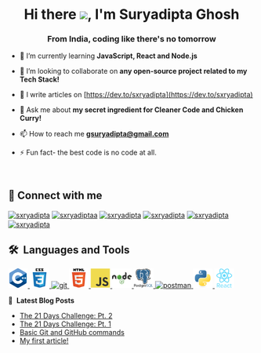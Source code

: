 <h1 align="center"> Hi there <a href="https://www.gautamkrishnar.com/"><img src="https://media.giphy.com/media/hvRJCLFzcasrR4ia7z/giphy.gif" width="5%"></a>, I'm Suryadipta Ghosh</h1>
<h3 align="center">From India, coding like there's no tomorrow</h3>

- 🌱 I’m currently learning **JavaScript, React and Node.js**

- 👯 I’m looking to collaborate on **any open-source project related to my Tech Stack!**

- 📝 I write articles on [https://dev.to/sxryadipta](https://dev.to/sxryadipta)

- 💬 Ask me about **my secret ingredient for Cleaner Code and Chicken Curry!**

- 📫 How to reach me **gsuryadipta@gmail.com**

- ⚡ Fun fact- the best code is no code at all.

<br />


## 🔗 Connect with me
<p align="left">
<a href="https://dev.to/sxryadipta" target="blank"><img align="center" src="https://raw.githubusercontent.com/rahuldkjain/github-profile-readme-generator/master/src/images/icons/Social/devto.svg" alt="sxryadipta" height="30" width="40" /></a>
<a href="https://twitter.com/sxryadiptaa" target="blank"><img align="center" src="https://raw.githubusercontent.com/rahuldkjain/github-profile-readme-generator/master/src/images/icons/Social/twitter.svg" alt="sxryadiptaa" height="30" width="40" /></a>
<a href="https://linkedin.com/in/sxryadipta" target="blank"><img align="center" src="https://raw.githubusercontent.com/rahuldkjain/github-profile-readme-generator/master/src/images/icons/Social/linked-in-alt.svg" alt="sxryadipta" height="30" width="40" /></a>
<a href="https://codesandbox.com/sxryadipta" target="blank"><img align="center" src="https://raw.githubusercontent.com/rahuldkjain/github-profile-readme-generator/master/src/images/icons/Social/codesandbox.svg" alt="sxryadipta" height="30" width="40" /></a>
<a href="https://medium.com/@sxryadipta" target="blank"><img align="center" src="https://raw.githubusercontent.com/rahuldkjain/github-profile-readme-generator/master/src/images/icons/Social/medium.svg" alt="sxryadipta" height="30" width="40" /></a>
<a href="https://www.leetcode.com/sxryadipta" target="blank"><img align="center" src="https://raw.githubusercontent.com/rahuldkjain/github-profile-readme-generator/master/src/images/icons/Social/leet-code.svg" alt="sxryadipta" height="30" width="40" /></a>
</p>

## 🛠️ &nbsp;Languages and Tools
<p align="left"> 
<a href="https://www.w3schools.com/cpp/" target="blank" rel="noreferrer"> <img src="https://raw.githubusercontent.com/devicons/devicon/master/icons/cplusplus/cplusplus-original.svg" alt="cplusplus" width="40" height="40"/> </a> 
<a href="https://www.w3schools.com/css/" target="blank" rel="noreferrer"> <img src="https://raw.githubusercontent.com/devicons/devicon/master/icons/css3/css3-original-wordmark.svg" alt="css3" width="40" height="40"/> </a> 
<a href="https://git-scm.com/" target="blank" rel="noreferrer"> <img src="https://www.vectorlogo.zone/logos/git-scm/git-scm-icon.svg" alt="git" width="40" height="40"/> </a> 
<a href="https://www.w3.org/html/" target="blank" rel="noreferrer"> <img src="https://raw.githubusercontent.com/devicons/devicon/master/icons/html5/html5-original-wordmark.svg" alt="html5" width="40" height="40"/> </a> 
<a href="https://developer.mozilla.org/en-US/docs/Web/JavaScript" target="blank" rel="noreferrer"> <img src="https://raw.githubusercontent.com/devicons/devicon/master/icons/javascript/javascript-original.svg" alt="javascript" width="40" height="40"/> </a> 
<a href="https://nodejs.org" target="blank" rel="noreferrer"> <img src="https://raw.githubusercontent.com/devicons/devicon/master/icons/nodejs/nodejs-original-wordmark.svg" alt="nodejs" width="40" height="40"/> </a> 
<a href="https://www.postgresql.org" target="blank" rel="noreferrer"> <img src="https://raw.githubusercontent.com/devicons/devicon/master/icons/postgresql/postgresql-original-wordmark.svg" alt="postgresql" width="40" height="40"/> </a> 
<a href="https://postman.com" target="blank" rel="noreferrer"> <img src="https://www.vectorlogo.zone/logos/getpostman/getpostman-icon.svg" alt="postman" width="40" height="40"/> </a> 
<a href="https://www.python.org" target="blank" rel="noreferrer"> <img src="https://raw.githubusercontent.com/devicons/devicon/master/icons/python/python-original.svg" alt="python" width="40" height="40"/> </a> 
<a href="https://reactjs.org/" target="blank" rel="noreferrer"> <img src="https://raw.githubusercontent.com/devicons/devicon/master/icons/react/react-original-wordmark.svg" alt="react" width="40" height="40"/> </a> 
</p>

📕 &nbsp;**Latest Blog Posts**
<!-- BLOG-POST-LIST:START -->
- [The 21 Days Challenge: Pt. 2](https://dev.to/sxryadipta/the-21-days-challenge-pt-2-5f50)
- [The 21 Days Challenge: Pt. 1](https://dev.to/sxryadipta/the-21-days-challenge-pt-1-3cnk)
- [Basic Git and GitHub commands](https://dev.to/sxryadipta/basic-git-and-github-commands-9jk)
- [My first article!](https://dev.to/sxryadipta/my-first-article-401j)
<!-- BLOG-POST-LIST:END -->





 
</div>



###

